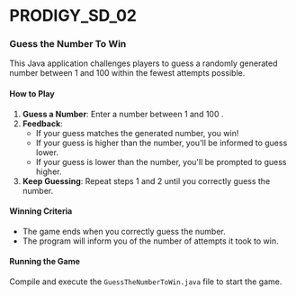 # PRODIGY_SD_02

### Guess the Number To Win

This Java application challenges players to guess a randomly generated number between 1 and 100 within the fewest attempts possible.

#### How to Play

1. **Guess a Number**: Enter a number between 1 and 100 .
2. **Feedback**:
   - If your guess matches the generated number, you win!
   - If your guess is higher than the number, you'll be informed to guess lower.
   - If your guess is lower than the number, you'll be prompted to guess higher.
3. **Keep Guessing**: Repeat steps 1 and 2 until you correctly guess the number.

#### Winning Criteria

- The game ends when you correctly guess the number.
- The program will inform you of the number of attempts it took to win.

#### Running the Game

Compile and execute the `GuessTheNumberToWin.java` file to start the game.


